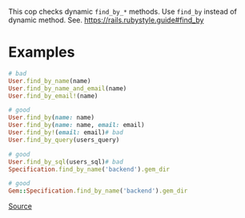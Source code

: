 
This cop checks dynamic `find_by_*` methods.
Use `find_by` instead of dynamic method.
See. https://rails.rubystyle.guide#find_by

# Examples

```ruby
# bad
User.find_by_name(name)
User.find_by_name_and_email(name)
User.find_by_email!(name)

# good
User.find_by(name: name)
User.find_by(name: name, email: email)
User.find_by!(email: email)# bad
User.find_by_query(users_query)

# good
User.find_by_sql(users_sql)# bad
Specification.find_by_name('backend').gem_dir

# good
Gem::Specification.find_by_name('backend').gem_dir
```

[Source](http://www.rubydoc.info/gems/rubocop/RuboCop/Cop/Rails/DynamicFindBy)